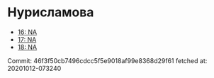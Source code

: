 # Нурисламова
- [16: NA](16.md)
- [17: NA](17.md)
- [18: NA](18.md)

Commit: 46f3f50cb7496cdcc5f5e9018af99e8368d29f61
 fetched at: 20201012-073240
